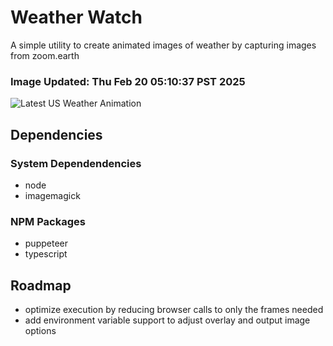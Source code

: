 # Weather Watch

A simple utility to create animated images of weather by capturing images from zoom.earth

### Image Updated: Thu Feb 20 05:10:37 PST 2025

![Latest US Weather Animation](animations/2025-02-20.webp)

## Dependencies
### System Dependendencies
* node
* imagemagick
### NPM Packages
* puppeteer
* typescript

## Roadmap
* optimize execution by reducing browser calls to only the frames needed
* add environment variable support to adjust overlay and output image options
